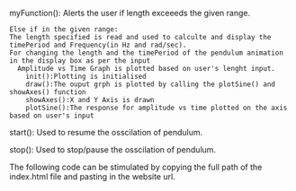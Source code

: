 myFunction():
  Alerts the user if length exceeeds the given range.

	Else if in the given range:
   	The length specified is read and used to calculte and display the timePeriod and Frequency(in Hz and rad/sec).
    For changing the length and the timePeriod of the pendulum animation in the display box as per the input
	  Amplitude vs Time Graph is plotted based on user's lenght input.
		init():Plotting is initialised
		draw():The ouput grph is plotted by calling the plotSine() and showAxes() function
		showAxes():X and Y Axis is drawn
		plotSine():The response for amplitude vs time plotted on the axis based on user's input


start():
	Used to resume the osscilation of pendulum.

stop():
	Used to stop/pause the osscilation of pendulum.


The following code can be stimulated by copying the full path of the index.html file and pasting in the website url.
